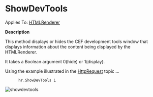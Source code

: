 




<h1 class="heading"><span class="name">ShowDevTools</span></h1>

Applies To: [HTMLRenderer](../a-z/htmlrenderer.md)


**Description**


This method displays or hides the CEF development tools window that displays information about the content being displayed by the HTMLRenderer.


It takes a Boolean argument 0(hide) or 1(display).


Using the example illustrated in the [HttpRequest](../a-z/httprequest.md) topic ...
```apl
      hr.ShowDevTools 1
```


![showdevtools](../img/showdevtools.png)



